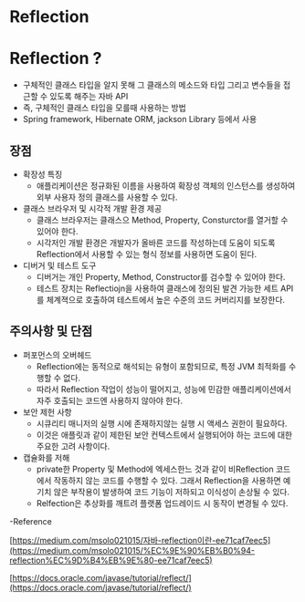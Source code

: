 # Reflection

# Reflection ?

- 구체적인 클래스 타입을 알지 못해 그 클래스의 메소드와 타입 그리고 변수들을 접근할 수 있도록 해주는 자바 API
- 즉, 구체적인 클래스 타입을 모를때 사용하는 방법
- Spring framework, Hibernate ORM, jackson Library 등에서 사용

## 장점

- 확장성 특징
    - 애플리케이션은 정규화된 이름을 사용하여 확장성 객체의 인스턴스를 생성하여 외부 사용자 정의 클래스를 사용할 수 있다.
- 클래스 브라우저 및 시각적 개발 환경 제공
    - 클래스 브라우저는 클래스으 Method, Property, Consturctor를 열거할 수 있어야 한다.
    - 시각저인 개발 환경은 개발자가 올바른 코드를 작성하는데 도움이 되도록 Reflection에서 사용할 수 있는 형식 정보를 사용하면 도움이 된다.
- 디버거 및 테스트 도구
    - 디버거는 개인 Property, Method, Constructor를 검수할 수 있어야 한다.
    - 테스트 장치는 Reflectiojn을 사용하여 클래스에 정의된 발견 가능한 세트 API를 체계젹으로 호출하여 테스트에서 높은 수준의 코드 커버리지를 보장한다.

## 주의사항 및 단점

- 퍼포먼스의 오버헤드
    - Reflection에는 동적으로 해석되는 유형이 포함되므로, 특정 JVM 최적화를 수행할 수 없다.
    - 따라서 Reflection 작업이 성능이 떨어지고, 성능에 민감한 애플리케이션에서 자주 호출되는 코드엔 사용하지 않아야 한다.
- 보안 제헌 사항
    - 시큐리티 매니저의 실행 시에 존재하지않는 실행 시 액세스 권한이 필요하다.
    - 이것은 애플릿과 같이 제한된 보안 컨텍스트에서 실행되어야 하는 코드에 대한 주요한 고려 사항이다.
- 캡슐화를 저해
    - private한 Property 및 Method에 엑세스한느 것과 같이 비Reflection 코드에서 작동하지 않는 코드를 수행할 수 있다. 그래서 Reflection을 사용하면 예기치 않은 부작용이 발생하여 코드 기능이 저하되고 이식성이 손상될 수 있다.
    - Relfection은 추상화를 깨트려 플랫폼 업드레이드 시 동작이 변경될 수 있다.

-Reference

[https://medium.com/msolo021015/자바-reflection이란-ee71caf7eec5](https://medium.com/msolo021015/%EC%9E%90%EB%B0%94-reflection%EC%9D%B4%EB%9E%80-ee71caf7eec5)

[https://docs.oracle.com/javase/tutorial/reflect/](https://docs.oracle.com/javase/tutorial/reflect/)